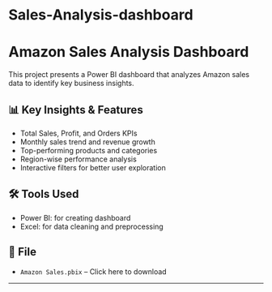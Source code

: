 # Sales-Analysis-dashboard
# Amazon Sales Analysis Dashboard

This project presents a Power BI dashboard that analyzes Amazon sales data to identify key business insights.

## 📊 Key Insights & Features
- Total Sales, Profit, and Orders KPIs
- Monthly sales trend and revenue growth
- Top-performing products and categories
- Region-wise performance analysis
- Interactive filters for better user exploration

## 🛠️ Tools Used
- Power BI: for creating dashboard
- Excel: for data cleaning and preprocessing

## 📁 File
- `Amazon Sales.pbix` – Click here  to download

---


